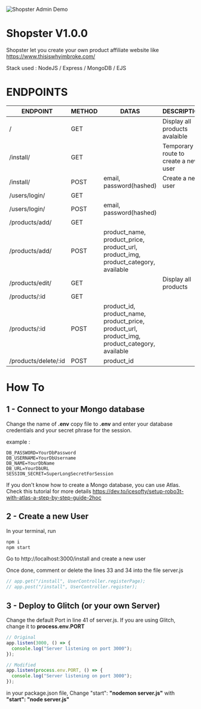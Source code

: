 ![Shopster Admin Demo](ShopsterAdmin.gif)

# Shopster V1.0.0

Shopster let you create your own product affiliate website like https://www.thisiswhyimbroke.com/

Stack used : NodeJS / Express / MongoDB / EJS

# ENDPOINTS

| ENDPOINT             | METHOD | DATAS                                                                                          | DESCRIPTION                          |
| -------------------- | ------ | ---------------------------------------------------------------------------------------------- | ------------------------------------ |
| /                    | GET    |                                                                                                | Display all products avalaible       |
| /install/            | GET    |                                                                                                | Temporary route to create a new user |
| /install/            | POST   | email, password(hashed)                                                                        | Create a new user                    |
| /users/login/        | GET    |                                                                                                |                                      |
| /users/login/        | POST   | email, password(hashed)                                                                        |                                      |
| /products/add/       | GET    |                                                                                                |                                      |
| /products/add/       | POST   | product_name, product_price, product_url, product_img, product_category, available             |                                      |
| /products/edit/      | GET    |                                                                                                | Display all products                 |
| /products/:id        | GET    |                                                                                                |                                      |
| /products/:id        | POST   | product_id, product_name, product_price, product_url, product_img, product_category, available |                                      |
| /products/delete/:id | POST   | product_id                                                                                     |                                      |

# How To

## 1 - Connect to your Mongo database

Change the name of **.env** copy file to **.env** and enter your database credentials and your secret phrase for the session.

example :

```
DB_PASSWORD=YourDbPassword
DB_USERNAME=YourDbUsername
DB_NAME=YourDbName
DB_URL=YourDbURL
SESSION_SECRET=SuperLongSecretForSession
```

If you don't know how to create a Mongo database, you can use Atlas. Check this tutorial for more details https://dev.to/icesofty/setup-robo3t-with-atlas-a-step-by-step-guide-2hoc

## 2 - Create a new User

In your terminal, run

```bash
npm i
npm start
```

Go to http://localhost:3000/install and create a new user

Once done, comment or delete the lines 33 and 34 into the file server.js

```js
// app.get("/install", UserController.registerPage);
// app.post("/install", UserController.register);
```

## 3 - Deploy to Glitch (or your own Server)

Change the default Port in line 41 of server.js. If you are using Glitch, change it to **process.env.PORT**

```js
// Original
app.listen(3000, () => {
  console.log("Server listening on port 3000");
});
```

```js
// Modified
app.listen(process.env.PORT, () => {
  console.log("Server listening on port 3000");
});
```

in your package.json file,
Change "start": **"nodemon server.js"** with **"start": "node server.js"**
